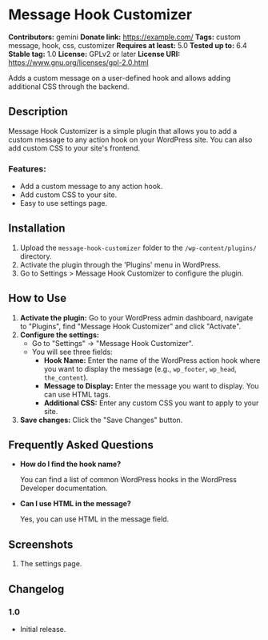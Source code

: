 # Message Hook Customizer

**Contributors:** gemini
**Donate link:** https://example.com/
**Tags:** custom message, hook, css, customizer
**Requires at least:** 5.0
**Tested up to:** 6.4
**Stable tag:** 1.0
**License:** GPLv2 or later
**License URI:** https://www.gnu.org/licenses/gpl-2.0.html

Adds a custom message on a user-defined hook and allows adding additional CSS through the backend.

## Description

Message Hook Customizer is a simple plugin that allows you to add a custom message to any action hook on your WordPress site. You can also add custom CSS to your site's frontend.

### Features:

*   Add a custom message to any action hook.
*   Add custom CSS to your site.
*   Easy to use settings page.

## Installation

1.  Upload the `message-hook-customizer` folder to the `/wp-content/plugins/` directory.
2.  Activate the plugin through the 'Plugins' menu in WordPress.
3.  Go to Settings > Message Hook Customizer to configure the plugin.

## How to Use

1.  **Activate the plugin:** Go to your WordPress admin dashboard, navigate to "Plugins", find "Message Hook Customizer" and click "Activate".
2.  **Configure the settings:**
    *   Go to "Settings" -> "Message Hook Customizer".
    *   You will see three fields:
        *   **Hook Name:** Enter the name of the WordPress action hook where you want to display the message (e.g., `wp_footer`, `wp_head`, `the_content`).
        *   **Message to Display:** Enter the message you want to display. You can use HTML tags.
        *   **Additional CSS:** Enter any custom CSS you want to apply to your site.
3.  **Save changes:** Click the "Save Changes" button.

## Frequently Asked Questions

*   **How do I find the hook name?**

    You can find a list of common WordPress hooks in the WordPress Developer documentation.

*   **Can I use HTML in the message?**

    Yes, you can use HTML in the message field.

## Screenshots

1.  The settings page.

## Changelog

### 1.0
* Initial release.